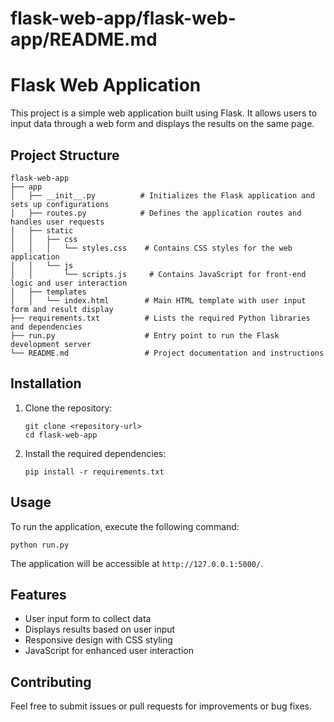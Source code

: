 # flask-web-app/flask-web-app/README.md

# Flask Web Application

This project is a simple web application built using Flask. It allows users to input data through a web form and displays the results on the same page.

## Project Structure

```
flask-web-app
├── app
│   ├── __init__.py          # Initializes the Flask application and sets up configurations
│   ├── routes.py            # Defines the application routes and handles user requests
│   ├── static
│   │   ├── css
│   │   │   └── styles.css    # Contains CSS styles for the web application
│   │   └── js
│   │       └── scripts.js     # Contains JavaScript for front-end logic and user interaction
│   ├── templates
│   │   └── index.html        # Main HTML template with user input form and result display
├── requirements.txt          # Lists the required Python libraries and dependencies
├── run.py                    # Entry point to run the Flask development server
└── README.md                 # Project documentation and instructions
```

## Installation

1. Clone the repository:
   ```
   git clone <repository-url>
   cd flask-web-app
   ```

2. Install the required dependencies:
   ```
   pip install -r requirements.txt
   ```

## Usage

To run the application, execute the following command:
```
python run.py
```

The application will be accessible at `http://127.0.0.1:5000/`.

## Features

- User input form to collect data
- Displays results based on user input
- Responsive design with CSS styling
- JavaScript for enhanced user interaction

## Contributing

Feel free to submit issues or pull requests for improvements or bug fixes.